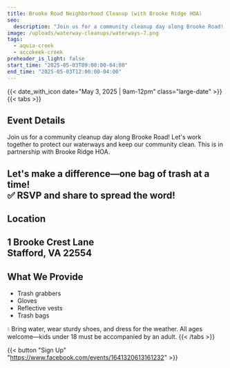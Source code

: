```yaml
---
title: Brooke Road Neighborhood Cleanup (with Brooke Ridge HOA)
seo:
  description: "Join us for a community cleanup day along Brooke Road! Let's work together to protect our waterways and keep our community clean."
image: /uploads/waterway-cleanups/waterways-7.png
tags:
  - aquia-creek
  - accokeek-creek
preheader_is_light: false
start_time: "2025-05-03T09:00:00-04:00"
end_time: "2025-05-03T12:00:00-04:00"
---
```


{{< date_with_icon date="May 3, 2025 | 9am-12pm" class="large-date" >}}
{{< tabs >}}
## Event Details

Join us for a community cleanup day along Brooke Road! Let's work together to protect our waterways and keep our community clean. This is in partnership with Brooke Ridge HOA.

Let's make a difference—one bag of trash at a time!<br />
✅ RSVP and share to spread the word!
---
## Location

1 Brooke Crest Lane<br />
Stafford, VA 22554
---
## What We Provide

- Trash grabbers
- Gloves
- Reflective vests
- Trash bags

💧 Bring water, wear sturdy shoes, and dress for the weather. All ages welcome—kids under 18 must be accompanied by an adult.
{{< /tabs >}}

{{< button "Sign Up" "https://www.facebook.com/events/1641320613161232" >}}